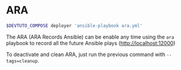 # ARA

```bash
$DEVTUTO_COMPOSE deployer 'ansible-playbook ara.yml'
```
The ARA (ARA Records Ansible) can be enable any time using the `ara` playbook to record all the future Ansible plays (<http://localhost:12000>)

To deactivate and clean ARA, just run the previous command with `--tags=cleanup`.

